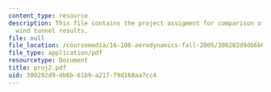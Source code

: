 ```yaml
---
content_type: resource
description: This file contains the project assigment for comparison of analytic and
  wind tunnel results.
file: null
file_location: /coursemedia/16-100-aerodynamics-fall-2005/300202d9db6b61b9a217f9d168aa7cc4_proj2.pdf
file_type: application/pdf
resourcetype: Document
title: proj2.pdf
uid: 300202d9-db6b-61b9-a217-f9d168aa7cc4
---
```

